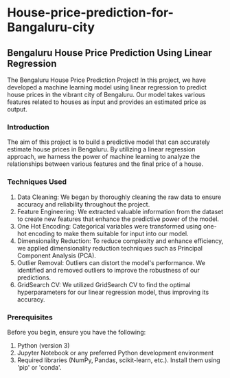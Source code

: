 # House-price-prediction-for-Bangaluru-city

## Bengaluru House Price Prediction Using Linear Regression
The Bengaluru House Price Prediction Project! In this project, we have developed a machine learning model using linear regression to predict house prices in the vibrant city of Bengaluru. Our model takes various features related to houses as input and provides an estimated price as output.

### Introduction
The aim of this project is to build a predictive model that can accurately estimate house prices in Bengaluru. By utilizing a linear regression approach, we harness the power of machine learning to analyze the relationships between various features and the final price of a house.

### Techniques Used
1. Data Cleaning: We began by thoroughly cleaning the raw data to ensure accuracy and reliability throughout the project.
2. Feature Engineering: We extracted valuable information from the dataset to create new features that enhance the predictive power of the model.
3. One Hot Encoding: Categorical variables were transformed using one-hot encoding to make them suitable for input into our model.
4. Dimensionality Reduction: To reduce complexity and enhance efficiency, we applied dimensionality reduction techniques such as Principal Component Analysis (PCA).
5. Outlier Removal: Outliers can distort the model's performance. We identified and removed outliers to improve the robustness of our predictions.
6. GridSearch CV: We utilized GridSearch CV to find the optimal hyperparameters for our linear regression model, thus improving its accuracy.

### Prerequisites
Before you begin, ensure you have the following:

1. Python (version 3)
2. Jupyter Notebook or any preferred Python development environment
3. Required libraries (NumPy, Pandas, scikit-learn, etc.). Install them using 'pip' or 'conda'.


